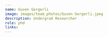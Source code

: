 ```yaml
---
name: Guven Gergerli
image: images/team_photos/Guven Gergerli.jpeg
description: Undergrad Researcher
role: phd
links:
---
```


